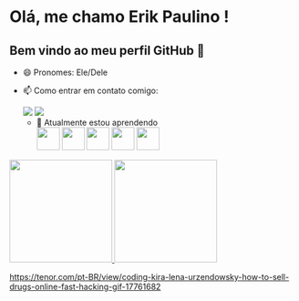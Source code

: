 # Olá, me chamo Erik Paulino ! 
## Bem vindo ao meu perfil GitHub 👋
          
- 😄 Pronomes: Ele/Dele          
- 📫 Como entrar em contato comigo:
  <div>
    <a href="https://www.linkedin.com/in/erik-paulino-bb0a021b9" target="_blank"><img loading="lazy" src="https://img.shields.io/badge/-LinkedIn-%230077B5?style=for-the-badge&logo=linkedin&logoColor=white" target="_blank"></a>
    <a href = "mailto:contato@seu-usuário-aqui"><img loading="lazy" src="https://img.shields.io/badge/Gmail-D14836?style=for-the-badge&logo=gmail&logoColor=white" target="_blank"></a>
  </div> 

  - 🌱 Atualmente estou aprendendo             
            <img src="https://cdn.jsdelivr.net/gh/devicons/devicon@latest/icons/html5/html5-original.svg" width="40" height="40" />
             <img src="https://cdn.jsdelivr.net/gh/devicons/devicon@latest/icons/css3/css3-original.svg" width="40" height="40" />
            <img src="https://cdn.jsdelivr.net/gh/devicons/devicon@latest/icons/trello/trello-original.svg" width="40" height="40" />
            <img src="https://cdn.jsdelivr.net/gh/devicons/devicon@latest/icons/figma/figma-original.svg" width="40" height="40" />
            <img src="https://cdn.jsdelivr.net/gh/devicons/devicon@latest/icons/git/git-original.svg" width="40" height="40" />




<div>
<a href="https://github.com/ErikPaulino87">
<img loading="lazy" height="180em" src="https://github-readme-stats.vercel.app/api/top-langs/?username=ErikPaulino87&layout=compact&langs_count=7&theme=dracula"/>
<img loading="lazy" height="180em" src="https://github-readme-stats.vercel.app/api?username=ErikPaulino87&show_icons=true&theme=dracula&include_all_commits=true&count_private=true"/>
</div>

https://tenor.com/pt-BR/view/coding-kira-lena-urzendowsky-how-to-sell-drugs-online-fast-hacking-gif-17761682



